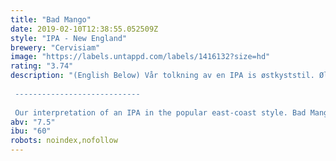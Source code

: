 ```yaml
---
title: "Bad Mango"
date: 2019-02-10T12:38:55.052509Z
style: "IPA - New England"
brewery: "Cervisiam"
image: "https://labels.untappd.com/labels/1416132?size=hd"
rating: "3.74"
description: "(English Below) Vår tolkning av en IPA is østkyststil. Ølet er brygget med mengder av mosaic-humle, og tilsatt mangopuré for å gi et ekstra tropisk preg. Et saftig og godt brygg, med moderat bitterhet og høy fruktighet. Vår hyllest til østkysten!  ----------------------------  Our interpretation of an IPA in the popular east-coast style. Bad Mango is brewed with a shitload of Mosaic hops, followed post-fermentation by a shitload of Mango puree to give it a tropical boost. A juicy beer, with a moderate bitterness and an extremely high fruitiness. Our tribute to the east coast!"
abv: "7.5"
ibu: "60"
robots: noindex,nofollow
---
```

